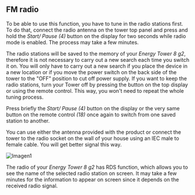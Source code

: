 ## FM radio

To be able to use this function, you have to tune in the radio stations first. To do that, connect the radio antenna on the tower top panel and press and hold the *Start/ Pause (4)* button on the display for two seconds while radio mode is enabled. The process may take a few minutes. 

The radio stations will be saved to the memory of your *Energy Tower 8 g2*, therefore it is not necessary to carry out a new search each time you switch it on. You will only have to carry out a new search if you place the device in a new location or if you move the power switch on the back side of the tower to the "OFF" position to cut off power supply. If you want to keep the radio stations, turn your Tower off by pressing the button on the top display or using the remote control. This way, you won't need to repeat the whole tuning process.

Press briefly the *Start/ Pause (4)* button on the display or the very same button on the remote control *(18)* once again to switch from one saved station to another. 

You can use either the antenna provided with the product or connect the tower to the radio socket on the wall of your house using an IEC male to female cable. You will get better signal this way.

   ![Imagen1](http://static.energysistem.com/images/manuals/42360/59563b1c48efa.jpg)
   
The radio of your *Energy Tower 8 g2* has RDS function, which allows you to see the name of the selected radio station on screen. It may take a few minutes for the information to appear on screen since it depends on the received radio signal.
